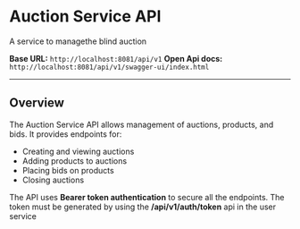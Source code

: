 # Auction Service API

A service to managethe blind auction  

**Base URL:** `http://localhost:8081/api/v1`
**Open Api docs:** `http://localhost:8081/api/v1/swagger-ui/index.html`

---

## Overview

The Auction Service API allows management of auctions, products, and bids. It provides endpoints for:

- Creating and viewing auctions
- Adding products to auctions
- Placing bids on products
- Closing auctions

The API uses **Bearer token authentication** to secure all the endpoints.
The token must be generated by using the **/api/v1/auth/token** api in the user service





